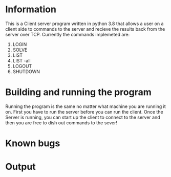# Information
This is a Client server program written in python 3.8 that allows a user on a client side to commands to the server and recieve the results back from the server over TCP. 
Currently the commands implemeted are:
  1. LOGIN
  2. SOLVE
  3. LIST
  4. LIST -all
  5. LOGOUT
  6. SHUTDOWN

# Building and running the program 
Running the program is the same no matter what machine you are running it on. First you have to run the server before you can run the client. Once the Server is running, you can start up the client to connect to the server and then you are free to dish out commands to the sever!
# Known bugs 

# Output
